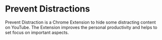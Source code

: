 # Prevent Distractions

Prevent Distraction is a Chrome Extension to hide some distracting content on YouTube. The Extension improves the personal productivity and helps to set focus on important aspects.